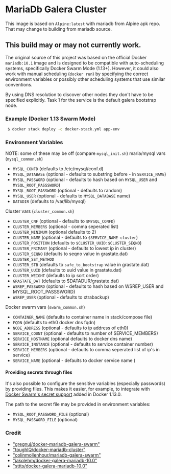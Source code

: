 # MariaDb Galera Cluster

This image is based on `Alpine:latest` with mariadb from Alpine apk repo. That may change to building from mariadb source.
## This build may or may not currently work.

The original source of this project was based on the official Docker `mariadb:10.1` image and is designed to be
compatible with auto-scheduling systems, specifically Docker Swarm Mode (1.13+).
However, it could also work with manual scheduling (`docker run`) by specifying the correct
environment variables or possibly other scheduling systems that use similar conventions.

By using DNS resolution to discover other nodes they don't have to be specified explicitly.
Task 1 for the service is the default galera bootstrap node.

### Example (Docker 1.13 Swarm Mode)

```bash
 $ docker stack deploy -c docker-stack.yml app-env
```

### Environment Variables

NOTE: some of these may be off (compare `mysql_init.sh`)
maria/mysql vars (`mysql_common.sh`)
 - `MYSQL_CONFD` (defaults to /etc/mysql/conf.d)
 - `MYSQL_DATABASE` (optional - defaults to substring before - in `SERVICE_NAME`)
 - `MYSQL_PASSWORD` (optional - defaults to hash based on `MYSQL_USER` and `MYSQL_ROOT_PASSSWORD`)
 - `MYSQL_ROOT_PASSWORD` (optional - defaults to random)
 - `MYSQL_USER` (optional - defaults to `MYSQL_DATABASE` name)
 - `DATADIR` (defaults to /var/lib/mysql)

Cluster vars (`cluster_common.sh`)
 - `CLUSTER_CNF` (optional - defaults to `$MYSQL_CONFD`)
 - `CLUSTER_MEMBERS` (optional - comma seperated list)
 - `CLUSTER_MINIMUM` (optional defaults to 2)
 - `CLUSTER_NAME` (optional - defaults to `$SERVICE_NAME-cluster`)
 - `CLUSTER_POSITION` (defaults to `$CLUSTER_UUID:$CLUSTER_SEQNO`)
 - `CLUSTER_PRIMARY` (optional - defaults to lowest ip in cluster)
 - `CLUSTER_SEQNO` (defaults to seqno value in grastate.dat)
 - `CLUSTER_SST_METHOD`
 - `CLUSTER_STB` (defaults to `safe_to_bootstrap` value in grastate.dat)
 - `CLUSTER_UUID` (defaults to uuid value in grastate.dat)
 - `CLUSTER_WEIGHT` (defaults to ip sort order)
 - `GRASTATE_DAT` (defaults to $DATADUR/grastate.dat)
 - `WSREP_PASSWORD` (optional - defaults to hash based on WSREP_USER and MYSQL_ROOT_PASSSWORD)
 - `WSREP_USER` (optional - defaults to xtrabackup)


Docker swarm vars (`swarm_common.sh`)
 - `CONTAINER_NAME` (defaults to container name in stack/compose file)
 - `FQDN` (defaults to eth0 docker dns fqdn)
 - `NODE_ADDRESS` (optional - defaults to ip address of eth0)
 - `SERVICE_COUNT` (optional - defaults to number of SERVICE_MEMBERS)
 - `SERVICE_HOSTNAME` (optional defaults to docker dns name)
 - `SERVICE_INSTANCE` (optional - defaults to service container number)
 - `SERVICE_MEMBERS` (optional - defaults to comma seperated list of ip's in service)
 - `SERVICE_NAME` (optional - defaults to docker service name )


#### Providing secrets through files

It's also possible to configure the sensitive variables (especially passwords)
by providing files. This makes it easier, for example, to integrate with
[Docker Swarm's secret support](https://docs.docker.com/engine/swarm/secrets/)
added in Docker 1.13.0.

The path to the secret file may be provided in environment variables:
- `MYSQL_ROOT_PASSWORD_FILE` (optional)
- `MYSQL_PASSWORD_FILE` (optional)


### Credit
 - ["gregnuj/docker-mariadb-galera-swarm"](https://github.com/gregnuj/docker-mariadb-galera-swarm)
 - ["toughIQ/docker-mariadb-cluster"](https://github.com/toughIQ/docker-mariadb-cluster)
 - ["colinmollenhour/mariadb-galera-swarm"](https://github.com/colinmollenhour/mariadb-galera-swarm)
 - ["jakolehm/docker-galera-mariadb-10.0"](https://github.com/jakolehm/docker-galera-mariadb-10.0)
 - ["sttts/docker-galera-mariadb-10.0"](https://github.com/sttts/docker-galera-mariadb-10.0)
